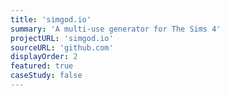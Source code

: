 ```yaml
---
title: 'simgod.io'
summary: 'A multi-use generator for The Sims 4'
projectURL: 'simgod.io'
sourceURL: 'github.com'
displayOrder: 2
featured: true
caseStudy: false
---
```

